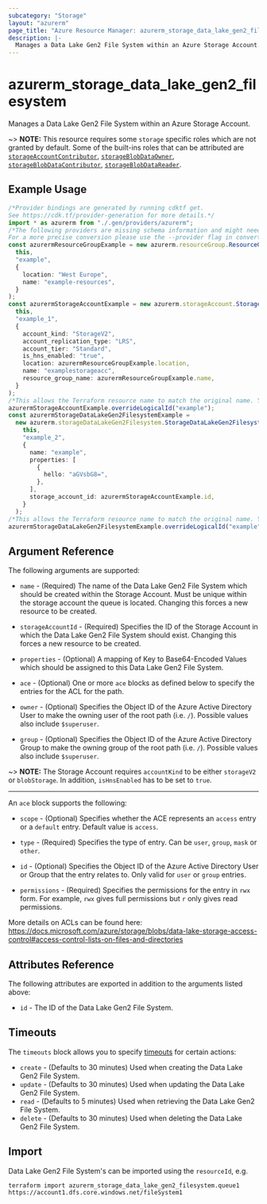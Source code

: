 ```yaml
---
subcategory: "Storage"
layout: "azurerm"
page_title: "Azure Resource Manager: azurerm_storage_data_lake_gen2_filesystem"
description: |-
  Manages a Data Lake Gen2 File System within an Azure Storage Account.
---
```


# azurerm\_storage\_data\_lake\_gen2\_filesystem

Manages a Data Lake Gen2 File System within an Azure Storage Account.

\~> **NOTE:** This resource requires some `storage` specific roles which are not granted by default. Some of the built-ins roles that can be attributed are [`storageAccountContributor`](https://docs.microsoft.com/azure/role-based-access-control/built-in-roles#storage-account-contributor), [`storageBlobDataOwner`](https://docs.microsoft.com/azure/role-based-access-control/built-in-roles#storage-blob-data-owner), [`storageBlobDataContributor`](https://docs.microsoft.com/azure/role-based-access-control/built-in-roles#storage-blob-data-contributor), [`storageBlobDataReader`](https://docs.microsoft.com/azure/role-based-access-control/built-in-roles#storage-blob-data-reader).

## Example Usage

```typescript
/*Provider bindings are generated by running cdktf get.
See https://cdk.tf/provider-generation for more details.*/
import * as azurerm from "./.gen/providers/azurerm";
/*The following providers are missing schema information and might need manual adjustments to synthesize correctly: azurerm.
For a more precise conversion please use the --provider flag in convert.*/
const azurermResourceGroupExample = new azurerm.resourceGroup.ResourceGroup(
  this,
  "example",
  {
    location: "West Europe",
    name: "example-resources",
  }
);
const azurermStorageAccountExample = new azurerm.storageAccount.StorageAccount(
  this,
  "example_1",
  {
    account_kind: "StorageV2",
    account_replication_type: "LRS",
    account_tier: "Standard",
    is_hns_enabled: "true",
    location: azurermResourceGroupExample.location,
    name: "examplestorageacc",
    resource_group_name: azurermResourceGroupExample.name,
  }
);
/*This allows the Terraform resource name to match the original name. You can remove the call if you don't need them to match.*/
azurermStorageAccountExample.overrideLogicalId("example");
const azurermStorageDataLakeGen2FilesystemExample =
  new azurerm.storageDataLakeGen2Filesystem.StorageDataLakeGen2Filesystem(
    this,
    "example_2",
    {
      name: "example",
      properties: [
        {
          hello: "aGVsbG8=",
        },
      ],
      storage_account_id: azurermStorageAccountExample.id,
    }
  );
/*This allows the Terraform resource name to match the original name. You can remove the call if you don't need them to match.*/
azurermStorageDataLakeGen2FilesystemExample.overrideLogicalId("example");

```

## Argument Reference

The following arguments are supported:

*   `name` - (Required) The name of the Data Lake Gen2 File System which should be created within the Storage Account. Must be unique within the storage account the queue is located. Changing this forces a new resource to be created.

*   `storageAccountId` - (Required) Specifies the ID of the Storage Account in which the Data Lake Gen2 File System should exist. Changing this forces a new resource to be created.

*   `properties` - (Optional) A mapping of Key to Base64-Encoded Values which should be assigned to this Data Lake Gen2 File System.

*   `ace` - (Optional) One or more `ace` blocks as defined below to specify the entries for the ACL for the path.

*   `owner` - (Optional) Specifies the Object ID of the Azure Active Directory User to make the owning user of the root path (i.e. `/`). Possible values also include `$superuser`.

*   `group` - (Optional) Specifies the Object ID of the Azure Active Directory Group to make the owning group of the root path (i.e. `/`). Possible values also include `$superuser`.

\~> **NOTE:** The Storage Account requires `accountKind` to be either `storageV2` or `blobStorage`. In addition, `isHnsEnabled` has to be set to `true`.

***

An `ace` block supports the following:

*   `scope` - (Optional) Specifies whether the ACE represents an `access` entry or a `default` entry. Default value is `access`.

*   `type` - (Required) Specifies the type of entry. Can be `user`, `group`, `mask` or `other`.

*   `id` - (Optional) Specifies the Object ID of the Azure Active Directory User or Group that the entry relates to. Only valid for `user` or `group` entries.

*   `permissions` - (Required) Specifies the permissions for the entry in `rwx` form. For example, `rwx` gives full permissions but `r` only gives read permissions.

More details on ACLs can be found here: <https://docs.microsoft.com/azure/storage/blobs/data-lake-storage-access-control#access-control-lists-on-files-and-directories>

## Attributes Reference

The following attributes are exported in addition to the arguments listed above:

* `id` - The ID of the Data Lake Gen2 File System.

## Timeouts

The `timeouts` block allows you to specify [timeouts](https://www.terraform.io/language/resources/syntax#operation-timeouts) for certain actions:

* `create` - (Defaults to 30 minutes) Used when creating the Data Lake Gen2 File System.
* `update` - (Defaults to 30 minutes) Used when updating the Data Lake Gen2 File System.
* `read` - (Defaults to 5 minutes) Used when retrieving the Data Lake Gen2 File System.
* `delete` - (Defaults to 30 minutes) Used when deleting the Data Lake Gen2 File System.

## Import

Data Lake Gen2 File System's can be imported using the `resourceId`, e.g.

```shell
terraform import azurerm_storage_data_lake_gen2_filesystem.queue1 https://account1.dfs.core.windows.net/fileSystem1
```
